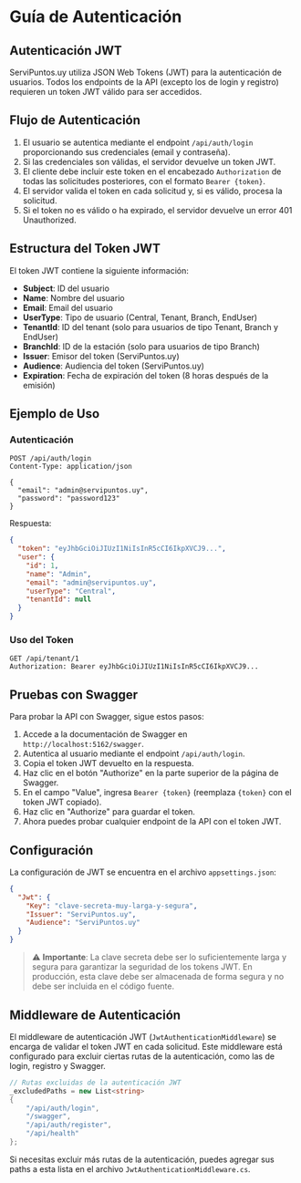 # Guía de Autenticación

## Autenticación JWT

ServiPuntos.uy utiliza JSON Web Tokens (JWT) para la autenticación de usuarios. Todos los endpoints de la API (excepto los de login y registro) requieren un token JWT válido para ser accedidos.

## Flujo de Autenticación

1. El usuario se autentica mediante el endpoint `/api/auth/login` proporcionando sus credenciales (email y contraseña).
2. Si las credenciales son válidas, el servidor devuelve un token JWT.
3. El cliente debe incluir este token en el encabezado `Authorization` de todas las solicitudes posteriores, con el formato `Bearer {token}`.
4. El servidor valida el token en cada solicitud y, si es válido, procesa la solicitud.
5. Si el token no es válido o ha expirado, el servidor devuelve un error 401 Unauthorized.

## Estructura del Token JWT

El token JWT contiene la siguiente información:

- **Subject**: ID del usuario
- **Name**: Nombre del usuario
- **Email**: Email del usuario
- **UserType**: Tipo de usuario (Central, Tenant, Branch, EndUser)
- **TenantId**: ID del tenant (solo para usuarios de tipo Tenant, Branch y EndUser)
- **BranchId**: ID de la estación (solo para usuarios de tipo Branch)
- **Issuer**: Emisor del token (ServiPuntos.uy)
- **Audience**: Audiencia del token (ServiPuntos.uy)
- **Expiration**: Fecha de expiración del token (8 horas después de la emisión)

## Ejemplo de Uso

### Autenticación

```http
POST /api/auth/login
Content-Type: application/json

{
  "email": "admin@servipuntos.uy",
  "password": "password123"
}
```

Respuesta:

```json
{
  "token": "eyJhbGciOiJIUzI1NiIsInR5cCI6IkpXVCJ9...",
  "user": {
    "id": 1,
    "name": "Admin",
    "email": "admin@servipuntos.uy",
    "userType": "Central",
    "tenantId": null
  }
}
```

### Uso del Token

```http
GET /api/tenant/1
Authorization: Bearer eyJhbGciOiJIUzI1NiIsInR5cCI6IkpXVCJ9...
```

## Pruebas con Swagger

Para probar la API con Swagger, sigue estos pasos:

1. Accede a la documentación de Swagger en `http://localhost:5162/swagger`.
2. Autentica al usuario mediante el endpoint `/api/auth/login`.
3. Copia el token JWT devuelto en la respuesta.
4. Haz clic en el botón "Authorize" en la parte superior de la página de Swagger.
5. En el campo "Value", ingresa `Bearer {token}` (reemplaza `{token}` con el token JWT copiado).
6. Haz clic en "Authorize" para guardar el token.
7. Ahora puedes probar cualquier endpoint de la API con el token JWT.

## Configuración

La configuración de JWT se encuentra en el archivo `appsettings.json`:

```json
{
  "Jwt": {
    "Key": "clave-secreta-muy-larga-y-segura",
    "Issuer": "ServiPuntos.uy",
    "Audience": "ServiPuntos.uy"
  }
}
```

> ⚠️ **Importante**: La clave secreta debe ser lo suficientemente larga y segura para garantizar la seguridad de los tokens JWT. En producción, esta clave debe ser almacenada de forma segura y no debe ser incluida en el código fuente.

## Middleware de Autenticación

El middleware de autenticación JWT (`JwtAuthenticationMiddleware`) se encarga de validar el token JWT en cada solicitud. Este middleware está configurado para excluir ciertas rutas de la autenticación, como las de login, registro y Swagger.

```csharp
// Rutas excluidas de la autenticación JWT
_excludedPaths = new List<string>
{
    "/api/auth/login",
    "/swagger",
    "/api/auth/register",
    "/api/health"
};
```

Si necesitas excluir más rutas de la autenticación, puedes agregar sus paths a esta lista en el archivo `JwtAuthenticationMiddleware.cs`.
